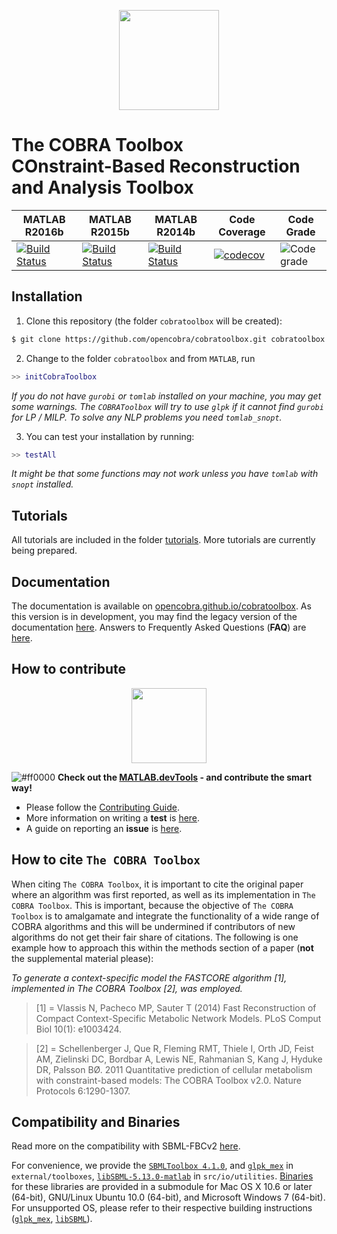 <p align="center">
  <img src="https://raw.githubusercontent.com/laurentheirendt/cobratoolbox/simplified-doc/docs/source/_static/logo.png" height="160px"/>
</p>

The COBRA Toolbox <br> COnstraint-Based Reconstruction and Analysis Toolbox
=======================================================================

|  MATLAB R2016b | MATLAB R2015b | MATLAB R2014b | Code Coverage | Code Grade |
|--------|--------|--------|--------|--------|
| [![Build Status](https://prince.lcsb.uni.lu/jenkins/buildStatus/icon?job=COBRAToolbox-branches-auto/MATLAB_VER=R2016b)](https://prince.lcsb.uni.lu/jenkins/job/COBRAToolbox-branches-auto/MATLAB_VER=R2016b/) | [![Build Status](https://prince.lcsb.uni.lu/jenkins/buildStatus/icon?job=COBRAToolbox-branches-auto/MATLAB_VER=R2015b)](https://prince.lcsb.uni.lu/jenkins/job/COBRAToolbox-branches-auto/MATLAB_VER=R2015b/) | [![Build Status](https://prince.lcsb.uni.lu/jenkins/buildStatus/icon?job=COBRAToolbox-branches-auto/MATLAB_VER=R2014b)](https://prince.lcsb.uni.lu/jenkins/job/COBRAToolbox-branches-auto/MATLAB_VER=R2014b/) | [![codecov](https://codecov.io/gh/opencobra/cobratoolbox/branch/master/graph/badge.svg)](https://codecov.io/gh/opencobra/cobratoolbox/branch/master) | ![Code grade](https://prince.lcsb.uni.lu/jenkins/userContent/codegrade.svg?maxAge=0 "Ratio of the number of inefficient code lines and the total number of lines of code (in percent). A: 0-3%, B: 3-6%, C: 6-9%, D: 9-12%, E: 12-15%, F: > 15%.")

Installation
------------

1. Clone this repository (the folder `cobratoolbox` will be created):
  ```sh
  $ git clone https://github.com/opencobra/cobratoolbox.git cobratoolbox
  ```

2. Change to the folder `cobratoolbox` and from `MATLAB`, run
  ```Matlab
  >> initCobraToolbox
  ```
  *If you do not have `gurobi` or `tomlab` installed on your machine, you may get some warnings. The `COBRAToolbox` will try to use `glpk` if it cannot find `gurobi` for LP / MILP.  To solve any NLP problems you need `tomlab_snopt`.*

3. You can test your installation by running:
  ```Matlab
  >> testAll
  ```
  *It might be that some functions may not work unless you have `tomlab` with `snopt` installed.*

Tutorials
---------

All tutorials are included in the folder [tutorials](https://github.com/opencobra/cobratoolbox/tree/master/tutorials). More tutorials are currently being prepared.

Documentation
--------------

The documentation is available on [opencobra.github.io/cobratoolbox](http://opencobra.github.io/cobratoolbox). As this version is in development, you may find the legacy version of the documentation [here](http://opencobra.github.io/cobratoolbox/deprecated/docs/index.html).
Answers to Frequently Asked Questions (**FAQ**) are [here](FAQ.md).

How to contribute
-----------------

<p align="center">
  <img src="https://raw.githubusercontent.com/laurentheirendt/devTools/master/assets/devTools_logo.png" height="120px"/>
</p>

![#ff0000](https://placehold.it/15/ff0000/000000?text=+) **Check out the [MATLAB.devTools](https://github.com/opencobra/MATLAB.devTools) - and contribute the smart way!**

- Please follow the [Contributing Guide](https://github.com/opencobra/cobratoolbox/blob/master/.github/CONTRIBUTING.md).
- More information on writing a **test** is [here](TESTGUIDE.md).
- A guide on reporting an **issue** is [here](ISSUEGUIDE.md).

How to cite `The COBRA Toolbox`
---------------

When citing `The COBRA Toolbox`, it is important to cite the original paper where an algorithm was first reported, as well as its implementation in `The COBRA Toolbox`. This is important, because the objective of `The COBRA Toolbox` is to amalgamate and integrate the functionality of a wide range of COBRA algorithms and this will be undermined if contributors of new algorithms do not get their fair share of citations. The following is one example how to approach this within the methods section of a paper (**not** the supplemental material please):

*To generate a context-specific model the FASTCORE algorithm [1], implemented in The COBRA Toolbox [2], was employed.*

>[1] = Vlassis N, Pacheco MP, Sauter T (2014) Fast Reconstruction of Compact Context-Specific Metabolic Network Models. PLoS Comput Biol 10(1): e1003424.
>

>[2] = Schellenberger J, Que R, Fleming RMT, Thiele I, Orth JD, Feist AM, Zielinski DC, Bordbar A, Lewis NE, Rahmanian S, Kang J, Hyduke DR, Palsson BØ. 2011 Quantitative prediction of cellular metabolism with constraint-based models: The COBRA Toolbox v2.0. Nature Protocols 6:1290-1307.
>

Compatibility and Binaries
---------------------------

Read more on the compatibility with SBML-FBCv2 [here](https://github.com/opencobra/cobratoolbox/blob/master/.github/NOTES.md).

For convenience, we provide the [`SBMLToolbox 4.1.0`](http://sbml.org/Software/SBMLToolbox), and [`glpk_mex`](https://github.com/blegat/glpkmex) in `external/toolboxes`, [`libSBML-5.13.0-matlab`](http://sbml.org/Software/libSBML) in `src/io/utilities`.
[Binaries](https://github.com/opencobra/COBRA.binary) for these libraries are provided in a submodule for Mac OS X 10.6 or later (64-bit), GNU/Linux Ubuntu 10.0 (64-bit), and Microsoft Windows 7 (64-bit).
For unsupported OS, please refer to their respective building instructions ([`glpk_mex`](https://github.com/blegat/glpkmex#instructions-for-compiling-from-source), [`libSBML`](http://sbml.org/Software/libSBML/5.13.0/docs//cpp-api/libsbml-installation.html)).
